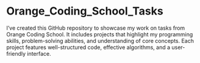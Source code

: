 # Orange_Coding_School_Tasks
I’ve created this GitHub repository to showcase my work on tasks from Orange Coding School. It includes projects that highlight my programming skills, problem-solving abilities, and understanding of core concepts. Each project features well-structured code, effective algorithms, and a user-friendly interface.
